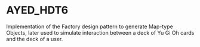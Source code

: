# AYED_HDT6
Implementation of the Factory design pattern to generate Map-type Objects, later used to simulate interaction
between a deck of Yu Gi Oh cards and the deck of a user.
